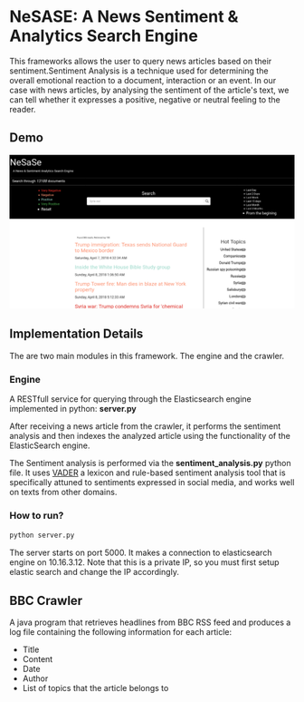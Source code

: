 # NeSASE: A News Sentiment &amp; Analytics Search Engine

This frameworks allows the user to query news articles based on their sentiment.Sentiment Analysis is a technique used for determining the overall emotional reaction to a document, interaction or an event. In our case with news articles, by analysing the sentiment of the article's text, we can tell whether it expresses a positive, negative or neutral feeling to the reader.

## Demo

![Demo Dashboard](https://github.com/zgeorg03/nesase/blob/master/demo.png)


## Implementation Details
The are two main modules in this framework. The engine and the crawler.

### Engine
A RESTfull service for querying through the Elasticsearch engine implemented in  python: **server.py**

After receiving a news article from the crawler, it performs the sentiment analysis and then indexes the analyzed article using the functionality of the ElasticSearch engine. 

The Sentiment analysis is performed via the **sentiment_analysis.py** python file. It uses [VADER](https://github.com/cjhutto/vaderSentiment) a lexicon and rule-based sentiment analysis tool that is specifically attuned to sentiments expressed in social media, and works well on texts from other domains. 


### How to run?

```bash
python server.py
```

The server starts on port 5000. It makes a connection to elasticsearch engine on 10.16.3.12. Note that this is a private IP, so you must first setup elastic search and change the IP accordingly.


## BBC Crawler
A java program that retrieves headlines from BBC RSS feed and produces a log file containing the following information for each article:
* Title
* Content
* Date
* Author
* List of topics that the article belongs to


